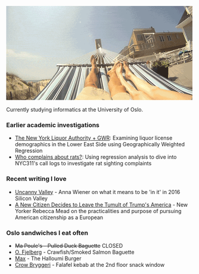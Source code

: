 ![Hammock](ham.gif)

Currently studying informatics at the University of Oslo. 

### Earlier academic investigations
- [The New York Liquor Authority + GWR](files/liquor.pdf): Examining liquor license demographics in the Lower East Side using Geographically Weighted Regression
- [Who complains about rats?](files/rats.pdf): Using regression analysis to dive into NYC311's call logs to investigate rat sighting complaints 

### Recent writing I love
- [Uncanny Valley](https://nplusonemag.com/issue-25/on-the-fringe/uncanny-valley/) - Anna Wiener on what it means to be 'in it' in 2016 Silicon Valley
- [A New Citizen Decides to Leave the Tumult of Trump's America](https://www.newyorker.com/magazine/2018/08/20/a-new-citizen-decides-to-leave-the-tumult-of-trumps-america) - New Yorker Rebecca Mead on the practicalities and purpose of pursuing American citizenship as a European


### Oslo sandwiches I eat often
- ~~Ma Poule's - Pulled Duck Baguette~~ CLOSED
- [O. Fjelberg](https://goo.gl/maps/huKLdWvD6Wt) - Crawfish/Smoked Salmon Baguette
- [Max](https://goo.gl/maps/QFWQ2LGEdX92) - The Halloumi Burger
- [Crow Bryggeri](https://goo.gl/maps/k4QLEkA82Tr) - Falafel kebab at the 2nd floor snack window  
